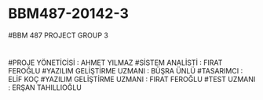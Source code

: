 # BBM487-20142-3
#BBM 487 PROJECT GROUP 3
#
#PROJE YÖNETİCİSİ                  : AHMET YILMAZ
#SİSTEM ANALİSTİ                   : FIRAT FEROĞLU
#YAZILIM GELİŞTİRME UZMANI         : BÜŞRA ÜNLÜ
#TASARIMCI                         : ELİF KOÇ
#YAZILIM GELİŞTİRME UZMANI         : FIRAT FEROĞLU
#TEST UZMANI                       : ERŞAN TAHILLIOĞLU
